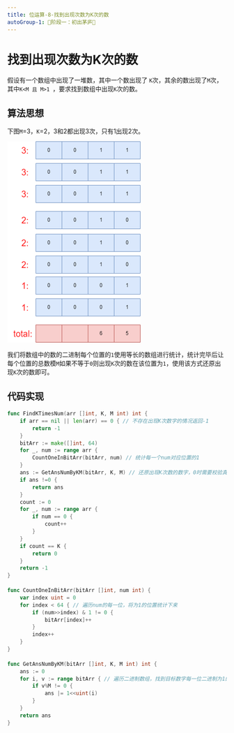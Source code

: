 ```yaml
---
title: 位运算-8-找到出现次数为K次的数
autoGroup-1: 🌱阶段一：初出茅庐🌱
---
```


# 找到出现次数为K次的数

假设有一个数组中出现了一堆数，其中一个数出现了 `K`次，其余的数出现了`M`次，其中`K<M 且 M>1 `，要求找到数组中出现`K`次的数。

## 算法思想

下图`M`=3，`K`=2，3和2都出现3次，只有1出现2次。

![](/g1_base_binary_7_find_k_times_num.assets/k_num.drawio.png)

我们将数组中的数的二进制每个位置的`1`使用等长的数组进行统计，统计完毕后让每个位置的总数模`M`如果不等于`0`则出现`K`次的数在该位置为`1`，使用该方式还原出现`K`次的数即可。

## 代码实现

```go
func FindKTimesNum(arr []int, K, M int) int {
	if arr == nil || len(arr) == 0 { // 不存在出现K次数字的情况返回-1
		return -1
	}
	bitArr := make([]int, 64)
	for _, num := range arr {
		CountOneInBitArr(bitArr, num) // 统计每一个num对应位置的1
	}
	ans := GetAnsNumByKM(bitArr, K, M) // 还原出现K次数的数字，0时需要校验真是出现次数
	if ans !=0 {
		return ans
	}
	count := 0
	for _, num := range arr {
		if num == 0 {
			count++
		}
	}
	if count == K {
		return 0
	}
	return -1
}

func CountOneInBitArr(bitArr []int, num int) {
	var index uint = 0
	for index < 64 { // 遍历num的每一位，将为1的位置统计下来
		if (num>>index) & 1 != 0 {
			bitArr[index]++
		}
		index++
	}
}

func GetAnsNumByKM(bitArr []int, K, M int) int {
	ans := 0
	for i, v := range bitArr { // 遍历二进制数组，找到目标数字每一位二进制为1的位置
		if v%M != 0 {
			ans |= 1<<uint(i)
		}
	}
	return ans
}
```